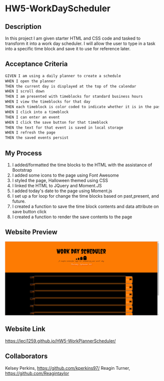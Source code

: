 # HW5-WorkDayScheduler

## Description
In this project I am given starter HTML and CSS code and tasked to transform it into a work day scheduler. I will allow the user to type in a task into a specific time block and save it to use for reference later.

## Acceptance Criteria

```md
GIVEN I am using a daily planner to create a schedule
WHEN I open the planner
THEN the current day is displayed at the top of the calendar
WHEN I scroll down
THEN I am presented with timeblocks for standard business hours
WHEN I view the timeblocks for that day
THEN each timeblock is color coded to indicate whether it is in the past, present, or future
WHEN I click into a timeblock
THEN I can enter an event
WHEN I click the save button for that timeblock
THEN the text for that event is saved in local storage
WHEN I refresh the page
THEN the saved events persist
```

## My Process
1. I added/formatted the time blocks to the HTML with the assistance of Bootstrap
2. I added some icons to the page using Font Awesome
3. I styled the page, Halloween themed using CSS
4. I linked the HTML to JQuery and Moment.JS
5. I added today's date to the page using Moment.js
6. I set up a for loop for change the time blocks based on past,present, and future.
7. I created a function to save the time block contents and data attribute on save button click
8. I created a function to render the save contents to the page



## Website Preview
![Website Image.](https://github.com/Leci1259/HW5-WorkDayScheduler/blob/main/Assets/Img/SS.jpg)


## Website Link
https://leci1259.github.io/HW5-WorkPlannerScheduler/

## Collaborators
Kelsey Perkins, https://github.com/kperkins97/
Reagin Turner, https://github.com/Reagintaylor
